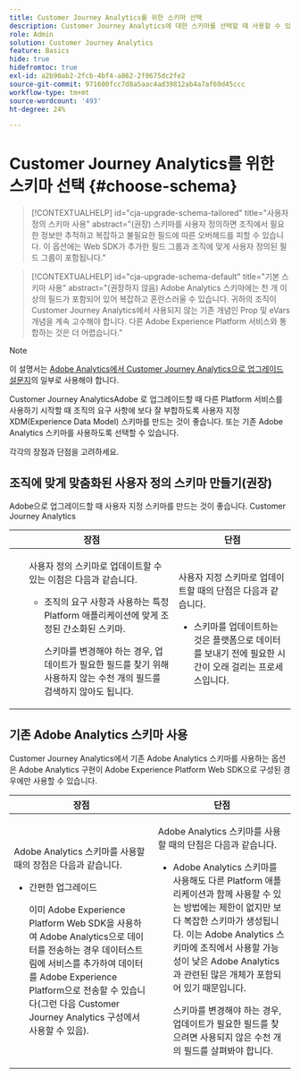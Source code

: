 ```yaml
---
title: Customer Journey Analytics를 위한 스키마 선택
description: Customer Journey Analytics에 대한 스키마를 선택할 때 사용할 수 있는 옵션과 각각의 장단점에 대해 알아봅니다
role: Admin
solution: Customer Journey Analytics
feature: Basics
hide: true
hidefromtoc: true
exl-id: a2b90ab2-2fcb-4bf4-a862-2f0675dc2fe2
source-git-commit: 971600fcc7d8a5aac4ad39812ab4a7af69d45ccc
workflow-type: tm+mt
source-wordcount: '493'
ht-degree: 24%

---
```


# Customer Journey Analytics를 위한 스키마 선택 {#choose-schema}

<!-- markdownlint-disable MD034 -->

>[!CONTEXTUALHELP]
>id="cja-upgrade-schema-tailored"
>title="사용자 정의 스키마 사용"
>abstract="(권장) 스키마를 사용자 정의하면 조직에서 필요한 정보만 추적하고 복잡하고 불필요한 필드에 따른 오버헤드를 피할 수 있습니다. 이 옵션에는 Web SDK가 추가한 필드 그룹과 조직에 맞게 사용자 정의된 필드 그룹이 포함됩니다."

<!-- markdownlint-enable MD034 -->

<!-- markdownlint-disable MD034 -->

>[!CONTEXTUALHELP]
>id="cja-upgrade-schema-default"
>title="기본 스키마 사용"
>abstract="(권장하지 않음) Adobe Analytics 스키마에는 천 개 이상의 필드가 포함되어 있어 복잡하고 혼란스러울 수 있습니다. 귀하의 조직이 Customer Journey Analytics에서 사용되지 않는 기존 개념인 Prop 및 eVars 개념을 계속 고수해야 합니다. 다른 Adobe Experience Platform 서비스와 통합하는 것은 더 어렵습니다."

<!-- markdownlint-enable MD034 -->

>[!NOTE]
>
>이 설명서는 [Adobe Analytics에서 Customer Journey Analytics으로 업그레이드 설문지](https://gigazelle.github.io/cja-ttv/)의 일부로 사용해야 합니다.

<!-- this page exists as the "Learn more" link in the info icons for the options "I am comfortable using my Adobe Analytics schema as a basis" and "I want to use a schema tailored to my organization" -->

Customer Journey AnalyticsAdobe 로 업그레이드할 때 다른 Platform 서비스를 사용하기 시작할 때 조직의 요구 사항에 보다 잘 부합하도록 사용자 지정 XDM(Experience Data Model) 스키마를 만드는 것이 좋습니다. 또는 기존 Adobe Analytics 스키마를 사용하도록 선택할 수 있습니다.

각각의 장점과 단점을 고려하세요.

## 조직에 맞게 맞춤화된 사용자 정의 스키마 만들기(권장)

Adobe으로 업그레이드할 때 사용자 지정 스키마를 만드는 것이 좋습니다. Customer Journey Analytics

| 장점 | 단점 |
|----------|---------|
| <ul><p>사용자 정의 스키마로 업데이트할 수 있는 이점은 다음과 같습니다.</p><ul><li>조직의 요구 사항과 사용하는 특정 Platform 애플리케이션에 맞게 조정된 간소화된 스키마.</li><p>스키마를 변경해야 하는 경우, 업데이트가 필요한 필드를 찾기 위해 사용하지 않는 수천 개의 필드를 검색하지 않아도 됩니다.</p></ul> | <p>사용자 지정 스키마로 업데이트할 때의 단점은 다음과 같습니다.</p><ul><li>스키마를 업데이트하는 것은 플랫폼으로 데이터를 보내기 전에 필요한 시간이 오래 걸리는 프로세스입니다.</li></ul> |

## 기존 Adobe Analytics 스키마 사용

Customer Journey Analytics에서 기존 Adobe Analytics 스키마를 사용하는 옵션은 Adobe Analytics 구현이 Adobe Experience Platform Web SDK으로 구성된 경우에만 사용할 수 있습니다. <!-- correct? Or can you do this with an AppMeasurement implementation?-->

| 장점 | 단점 |
|----------|---------|
| <p>Adobe Analytics 스키마를 사용할 때의 장점은 다음과 같습니다.</p><ul><li>간편한 업그레이드<p>이미 Adobe Experience Platform Web SDK을 사용하여 Adobe Analytics으로 데이터를 전송하는 경우 데이터스트림에 서비스를 추가하여 데이터를 Adobe Experience Platform으로 전송할 수 있습니다(그런 다음 Customer Journey Analytics 구성에서 사용할 수 있음).</p></li></ul> | <p>Adobe Analytics 스키마를 사용할 때의 단점은 다음과 같습니다.</p><ul><li>Adobe Analytics 스키마를 사용해도 다른 Platform 애플리케이션과 함께 사용할 수 있는 방법에는 제한이 없지만 보다 복잡한 스키마가 생성됩니다. 이는 Adobe Analytics 스키마에 조직에서 사용할 가능성이 낮은 Adobe Analytics과 관련된 많은 개체가 포함되어 있기 때문입니다.<p>스키마를 변경해야 하는 경우, 업데이트가 필요한 필드를 찾으려면 사용되지 않은 수천 개의 필드를 살펴봐야 합니다.</p></li></ul> |




<!-- Not sure about any of this: 

If you plan to use your Adobe Analytics schema, the following steps are required:

For Adobe Analytics implementations using AppMeasurement:

1. Datastream mapping

For Adobe Analytics implementations using the Web SDK:

1. 



the upgrade steps provided by the [Adobe Analytics to Customer Journey Analytics upgrade questionnaire](https://gigazelle.github.io/cja-ttv/).

If you want to create an XDM schema to use with Customer Journey Analytics, continue with [Create an XDM schema to use with Customer Journey Analytics](/help/getting-started/cja-upgrade/cja-upgrade-schema-create.md).


Tags: (All 3 require data prep mapping. Would need to go into the datastream and map every single field to its appropriate place in XDM. Because whenever you use the data object, it always requires mapping. If you send something in the data object and it doesn't get mapped, the it is permanently lost and can't be recovered.)

1. Shim - Intercepts and instead of sending data to a report suite, it sends it to a Data View. (Data object)

1. Russ special - convert current implementation to a Web SDK implementation - put everything in the data object. 

1. Plop entire data layer into the data object and send that to the datastream. (not documented. Might be the Web SDK docs.)

-->
